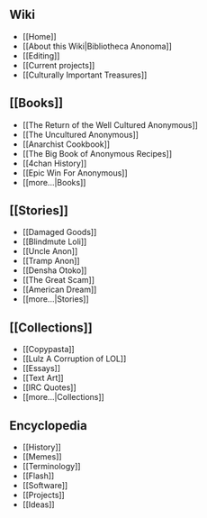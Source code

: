 ## Wiki

* [[Home]]
* [[About this Wiki|Bibliotheca Anonoma]]
* [[Editing]]
* [[Current projects]]
* [[Culturally Important Treasures]]

## [[Books]]

* [[The Return of the Well Cultured Anonymous]]
* [[The Uncultured Anonymous]]
* [[Anarchist Cookbook]]
* [[The Big Book of Anonymous Recipes]]
* [[4chan History]]
* [[Epic Win For Anonymous]]
* [[more...|Books]]

## [[Stories]]

* [[Damaged Goods]]
* [[Blindmute Loli]]
* [[Uncle Anon]]
* [[Tramp Anon]]
* [[Densha Otoko]]
* [[The Great Scam]]
* [[American Dream]]
* [[more...|Stories]]

## [[Collections]]

* [[Copypasta]]
* [[Lulz A Corruption of LOL]]
* [[Essays]]
* [[Text Art]]
* [[IRC Quotes]]
* [[more...|Collections]]

## Encyclopedia

* [[History]]
* [[Memes]]
* [[Terminology]]
* [[Flash]]
* [[Software]]
* [[Projects]]
* [[Ideas]]